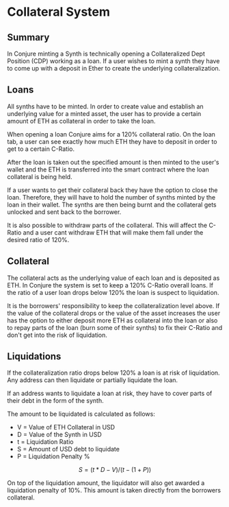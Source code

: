 # Collateral System

## Summary

In Conjure minting a Synth is technically opening a Collateralized Dept Position \(CDP\) working as a loan. If a user wishes to mint a synth they have to come up with a deposit in Ether to create the underlying collateralization.

## Loans

All synths have to be minted. In order to create value and establish an underlying value for a minted asset, the user has to provide a certain amount of ETH as collateral in order to take the loan.

When opening a loan Conjure aims for a 120% collateral ratio. On the loan tab, a user can see exactly how much ETH they have to deposit in order to get to a certain C-Ratio.

After the loan is taken out the specified amount is then minted to the user's wallet and the ETH is transferred into the smart contract where the loan collateral is being held.

If a user wants to get their collateral back they have the option to close the loan. Therefore, they will have to hold the number of synths minted by the loan in their wallet. The synths are then being burnt and the collateral gets unlocked and sent back to the borrower.

It is also possible to withdraw parts of the collateral. This will affect the C-Ratio and a user cant withdraw ETH that will make them fall under the desired ratio of 120%.

## Collateral

The collateral acts as the underlying value of each loan and is deposited as ETH. In Conjure the system is set to keep a 120% C-Ratio overall loans. If the ratio of a user loan drops below 120% the loan is suspect to liquidation.

It is the borrowers' responsibility to keep the collateralization level above. If the value of the collateral drops or the value of the asset increases the user has the option to either deposit more ETH as collateral into the loan or also to repay parts of the loan \(burn some of their synths\) to fix their C-Ratio and don't get into the risk of liquidation.

## Liquidations

If the collateralization ratio drops below 120% a loan is at risk of liquidation. Any address can then liquidate or partially liquidate the loan.

If an address wants to liquidate a loan at risk, they have to cover parts of their debt in the form of the synth.

The amount to be liquidated is calculated as follows:

* V = Value of ETH Collateral in USD
* D = Value of the Synth in USD
* t = Liquidation Ratio
* S = Amount of USD debt to liquidate
* P = Liquidation Penalty %

$$
S = (t* D -V) / ( t- (1+P))
$$

On top of the liquidation amount, the liquidator will also get awarded a liquidation penalty of 10%. This amount is taken directly from the borrowers collateral.

